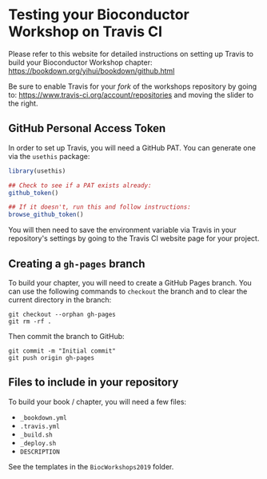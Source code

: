 # Testing your Bioconductor Workshop on Travis CI

Please refer to this website for detailed instructions on setting up Travis to
build your Bioconductor Workshop chapter:
https://bookdown.org/yihui/bookdown/github.html

Be sure to enable Travis for your *fork* of the workshops repository by going
to: https://www.travis-ci.org/account/repositories and moving the slider to the
right.

## GitHub Personal Access Token

In order to set up Travis, you will need a GitHub PAT.
You can generate one via the `usethis` package:

```r
library(usethis)

## Check to see if a PAT exists already:
github_token()

## If it doesn't, run this and follow instructions:
browse_github_token()
```

You will then need to save the environment variable via Travis in your
repository's settings by going to the Travis CI website page for your
project.

## Creating a `gh-pages` branch

To build your chapter, you will need to create a GitHub Pages branch.
You can use the following commands to `checkout` the branch and to clear
the current directory in the branch:

```
git checkout --orphan gh-pages
git rm -rf .
```

Then commit the branch to GitHub:

```
git commit -m "Initial commit"
git push origin gh-pages
```

## Files to include in your repository

To build your book / chapter, you will need a few files:

* `_bookdown.yml`
* `.travis.yml`
* `_build.sh`
* `_deploy.sh`
* `DESCRIPTION`

See the templates in the `BiocWorkshops2019` folder.

